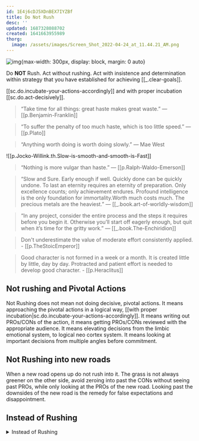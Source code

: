 ```yaml
---
id: 1E4j6cDJ5XDnBEX7IYZBf
title: Do Not Rush
desc: ''
updated: 1687328088702
created: 1641663955989
thorg:
  image: /assets/images/Screen_Shot_2022-04-24_at_11.44.21_AM.png
---
```



![img](/assets/images/Screen_Shot_2022-04-24_at_11.44.21_AM.png){max-width: 300px, display: block, margin: 0 auto}

Do **NOT** Rush. Act without rushing. Act with insistence and determination within strategy that you have established for achieving [[_.clear-goals]].

[[sc.do.incubate-your-actions-accordingly]] and with proper incubation [[sc.do.act-decisively]].

> “Take time for all things: great haste makes great waste.” — [[p.Benjamin-Franklin]]

> “To suffer the penalty of too much haste, which is too little speed.”  — [[p.Plato]]

> “Anything worth doing is worth doing slowly.” — Mae West 

![[p.Jocko-Willink.th.Slow-is-smooth-and-smooth-is-Fast]]


> “Nothing is more vulgar than haste.” — [[p.Ralph-Waldo-Emerson]]

> “Slow and Sure. Early enough if well. Quickly done can be quickly undone. To last an eternity requires an eternity of preparation. Only excellence counts; only achievement endures. Profound intelligence is the only foundation for immortality.Worth much costs much. The precious metals are the heaviest.” — [[_.book.art-of-worldly-wisdom]]

> “In any project, consider the entire process and the steps it requires before you begin it. Otherwise you’ll start off eagerly enough, but quit when it’s time for the gritty work.” — [[_.book.The-Enchiridion]]

> Don't underestimate the value of moderate effort consistently applied. - [[p.TheStoicEmperor]]

> Good character is not formed in a week or a month. It is created little by little, day by day. Protracted and patient effort is needed to develop good character. - [[p.Heraclitus]]

## Not rushing and Pivotal Actions
Not Rushing does not mean not doing decisive, pivotal actions. It means approaching the pivotal actions in a logical way, [[with proper incubation|sc.do.incubate-your-actions-accordingly]]. It means writing out PROs/CONs of the action, it means getting PROs/CONs reviewed with the appropriate audience. It means elevating decisions from the limbic emotional system, to logical neo cortex system. It means looking at important decisions from multiple angles before commitment.


## Not Rushing into new roads

When a new road opens up do not rush into it. The grass is not always greener on the other side, avoid zeroing into past the CONs without seeing past PROs, while only looking at the PROs of the new road. Looking past the downsides of the new road is the remedy for false expectations and disappointment. 

## Instead of Rushing
<details>
<summary>Instead of Rushing</summary>

![[sc.dont.rush.instead]]
</details>



